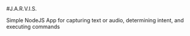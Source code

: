 #J.A.R.V.I.S.

Simple NodeJS App for capturing text or audio, determining intent, and executing commands
